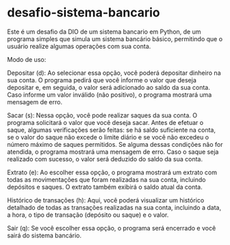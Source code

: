# desafio-sistema-bancario

Este é um desafio da DIO de um sistema bancario em Python, de um programa simples que simula um sistema bancário básico, permitindo que o usuário realize algumas operações com sua conta.

Modo de uso:

Depositar (d): Ao selecionar essa opção, você poderá depositar dinheiro na sua conta. O programa pedirá que você informe o valor que deseja depositar e, em seguida, o valor será adicionado ao saldo da sua conta. Caso informe um valor inválido (não positivo), o programa mostrará uma mensagem de erro.

Sacar (s): Nessa opção, você pode realizar saques da sua conta. O programa solicitará o valor que você deseja sacar. Antes de efetuar o saque, algumas verificações serão feitas: se há saldo suficiente na conta, se o valor do saque não excede o limite diário e se você não excedeu o número máximo de saques permitidos. Se alguma dessas condições não for atendida, o programa mostrará uma mensagem de erro. Caso o saque seja realizado com sucesso, o valor será deduzido do saldo da sua conta.

Extrato (e): Ao escolher essa opção, o programa mostrará um extrato com todas as movimentações que foram realizadas na sua conta, incluindo depósitos e saques. O extrato também exibirá o saldo atual da conta.

Histórico de transações (h): Aqui, você poderá visualizar um histórico detalhado de todas as transações realizadas na sua conta, incluindo a data, a hora, o tipo de transação (depósito ou saque) e o valor.

Sair (q): Se você escolher essa opção, o programa será encerrado e você sairá do sistema bancário.
